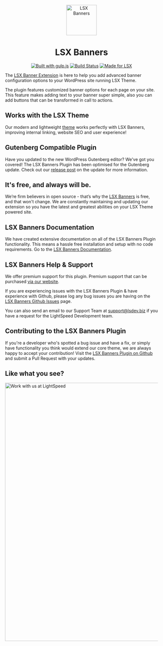<p align="center"><a target="_blank" href="https://lsx.lsdev.biz/"><img width="100px;" src="https://lsx.lsdev.biz/wp-content/uploads/2019/02/lsx-banner-icon.svg" alt="LSX Banners"></a>
</p>
<h1 align="center">LSX Banners</h1>

<p align="center">
    <a href="http://gulpjs.com/"><img src="https://img.shields.io/badge/built%20with-gulp.js-green.svg" alt="Built with gulp.js"></a> 
    <a href="https://travis-ci.org/lightspeeddevelopment/lsx-banners"><img src="https://travis-ci.org/lightspeeddevelopment/lsx-banners.svg?branch=master" alt="Build Status"></a>
    <a href="https://lsx.lsdev.biz/"><img src="https://lsx.lsdev.biz/wp-content/uploads/2019/06/Designed-for-LSX-Theme-blue.png" alt="Made for LSX"></a>
</p>

The [LSX Banner Extension](https://lsx.lsdev.biz/extensions/banners/) is here to help you add advanced banner configuration options to your WordPress site running LSX Theme. 

The plugin features customized banner options for each page on your site. This feature makes adding text to your banner super simple, also you can add buttons that can be transformed in call to actions.

## Works with the LSX Theme
Our modern and lightweight [theme](https://lsx.lsdev.biz/) works perfectly with LSX Banners, improving internal linking, website SEO and user experience! 

## Gutenberg Compatible Plugin
Have you updated to the new WordPress Gutenberg editor? We've got you covered! The LSX Banners Plugin has been optimised for the Gutenberg update. Check out our [release post](https://lsx.lsdev.biz/lsx-blocks-available-on-wordpress-org/) on the update for more information.

## It's free, and always will be.
We’re firm believers in open source - that’s why the [LSX Banners](https://lsx.lsdev.biz/extensions/banners/) is free, and that won't change. We are constantly maintaining and updating our extension so you have the latest and greatest abilities on your LSX Theme powered site. 

## LSX Banners Documentation

We have created extensive documentation on all of the LSX Banners Plugin functionality. This means a hassle free installation and setup with no code requirements. Go to the [LSX Banners Documentation](https://lsx.lsdev.biz/documentation/banners/).

## LSX Banners Help & Support

We offer premium support for this plugin. Premium support that can be purchased [via our website](https://www.lsdev.biz/services/support/).

If you are experiencing issues with the LSX Banners Plugin & have experience with Github, please log any bug issues you are having on the [LSX Banners Github Issues](https://github.com/lightspeeddevelopment/lsx-banners/issues/) page.

You can also send an email to our Support Team at [support@lsdev.biz](mailto:support@lsdev.biz) if you have a request for the LightSpeed Development team.

## Contributing to the LSX Banners Plugin

If you're a developer who's spotted a bug issue and have a fix, or simply have functionality you think would extend our core theme, we are always happy to accept your contribution! Visit the [LSX Banners Plugin on Github](https://github.com/lightspeeddevelopment/lsx-banners/) and submit a Pull Request with your updates.

## Like what you see?
<a href="https://www.lsdev.biz/contact/"><img src="https://www.lsdev.biz/wp-content/uploads/2020/02/work-with-lightspeed.png" width="850" alt="Work with us at LightSpeed"></a>
